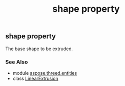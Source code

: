 ﻿---
title: shape property
second_title: Aspose.3D for Python via .NET API References
description: 
type: docs
weight: 190
url: /python-net/aspose.threed.entities/linearextrusion/shape/
is_root: false
---

## shape property


The base shape to be extruded.

### See Also
* module [aspose.threed.entities](../../)
* class [LinearExtrusion](/3d/python-net/aspose.threed.entities/linearextrusion)
